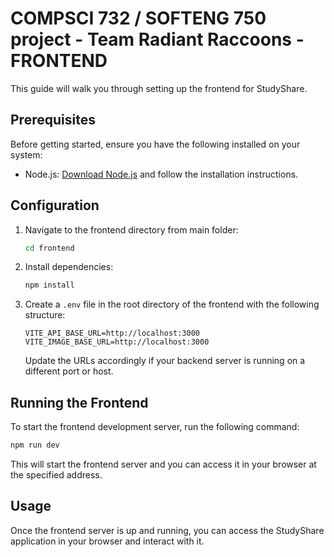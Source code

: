 # COMPSCI 732 / SOFTENG 750 project - Team Radiant Raccoons - FRONTEND


This guide will walk you through setting up the frontend for StudyShare.

## Prerequisites

Before getting started, ensure you have the following installed on your system:

- Node.js: [Download Node.js](https://nodejs.org/en/download/) and follow the installation instructions.

## Configuration


1. Navigate to the frontend directory from main folder:

   ```bash
   cd frontend
   ```

2. Install dependencies:

   ```bash
   npm install
   ```

3. Create a `.env` file in the root directory of the frontend with the following structure:

   ```plaintext
   VITE_API_BASE_URL=http://localhost:3000
   VITE_IMAGE_BASE_URL=http://localhost:3000
   ```

   Update the URLs accordingly if your backend server is running on a different port or host.

## Running the Frontend

To start the frontend development server, run the following command:

```bash
npm run dev
```

This will start the frontend server and you can access it in your browser at the specified address.

## Usage

Once the frontend server is up and running, you can access the StudyShare application in your browser and interact with it.
